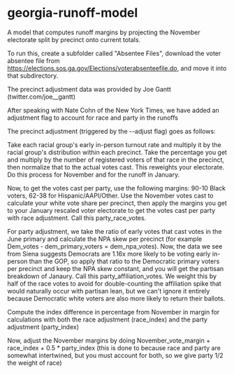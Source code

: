 # georgia-runoff-model
A model that computes runoff margins by projecting the November electorate split by precinct onto current totals.

To run this, create a subfolder called "Absentee Files", download the voter absentee file from https://elections.sos.ga.gov/Elections/voterabsenteefile.do, and move it into that subdirectory.

The precinct adjustment data was provided by Joe Gantt (twitter.com/joe__gantt)

After speaking with Nate Cohn of the New York Times, we have added an adjustment flag to account for race and party in the runoffs

The precinct adjustment (triggered by the --adjust flag) goes as follows: 

Take each racial group's early in-person turnout rate and multiply it by the racial group's distribution within each precinct. Take the percentage you get and multiply by the number of registered voters of that race in the precinct, then normalize that to the actual votes cast. This reweights your electorate. Do this process for November and for the runoff in January.

Now, to get the votes cast per party, use the following margins: 90-10 Black voters, 62-38 for Hispanic/AAPI/Other. Use the November votes cast to calculate your white vote share per precinct, then apply the margins you get to your January rescaled voter electorate to get the votes cast per party with race adjustment. Call this party_race_votes.

For party adjustment, we take the ratio of early votes that cast votes in the June primary and calculate the NPA skew per precinct (for example Dem_votes - dem_primary_voters = dem_npa_votes). Now, the data we see from Siena suggests Democrats are 1.16x more likely to be voting early in-person than the GOP, so apply that ratio to the Democratic primary voters per precinct and keep the NPA skew constant, and you will get the partisan breakdown of Janaury. Call this party_affiliation_votes. We weight this by half of the race votes to avoid for double-counting the affiliation spike that would naturally occur with partisan lean, but we can't ignore it entirely because Democratic white voters are also more likely to return their ballots.

Compute the index difference in percentage from November in margin for calculations with both the race adjustment (race_index) and 
the party adjustment (party_index)

Now, adjust the November margins by doing November_vote_margin + race_index + 0.5 * party_index 
(this is done to because race and party are somewhat intertwined, but you must account for both, so we give party 1/2 the weight of race)
